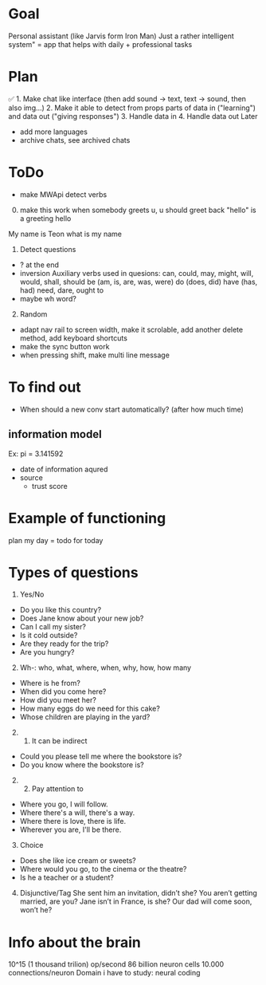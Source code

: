 # Goal
Personal assistant (like Jarvis form Iron Man)
    Just a rather intelligent system"
= app that helps with daily + professional tasks

# Plan
✅ 1. Make chat like interface (then add sound -> text, text -> sound, then also img...)
2. Make it able to detect from props parts of data in ("learning") and data out ("giving responses")
3. Handle data in
4. Handle data out
Later
- add more languages
- archive chats, see archived chats

# ToDo
- make MWApi detect verbs 
0. make this work
when somebody greets u, u should greet back
"hello" is a greeting
hello

My name is Teon
what is my name

1. Detect questions
- ? at the end
- inversion
Auxiliary verbs used in quesions:
can, could, may, might, will, would, shall, should
be (am, is, are, was, were)
do (does, did)
have (has, had)
need, dare, ought to
- maybe wh word?

2. Random
- adapt nav rail to screen width, make it scrolable, add another delete method, add keyboard shortcuts
- make the sync button work
- when pressing shift, make multi line message

# To find out
- When should a new conv start automatically? (after how much time)

## information model
Ex: pi = 3.141592
- date of information aqured
- source
    - trust score

# Example of functioning
plan my day
= todo for today


# Types of questions
1. Yes/No
- Do you like this country? 
- Does Jane know about your new job?
- Can I call my sister?
- Is it cold outside?
- Are they ready for the trip?
- Are you hungry? 


2. Wh-: who, what, where, when, why, how, how many
- Where is he from? 
- When did you come here? 
- How did you meet her?
- How many eggs do we need for this cake?
- Whose children are playing in the yard?

2. 1. It can be indirect
- Could you please tell me where the bookstore is? 
- Do you know where the bookstore is?

2. 2. Pay attention to
- Where you go, I will follow.
- Where there's a will, there's a way.
- Where there is love, there is life.
- Wherever you are, I'll be there.


3. Choice
- Does she like ice cream or sweets?
- Where would you go, to the cinema or the theatre?
- Is he a teacher or a student?

4. Disjunctive/Tag
She sent him an invitation, didn’t she?
You aren’t getting married, are you?
Jane isn’t in France, is she?
Our dad will come soon, won’t he?

# Info about the brain
10^15 (1 thousand trilion) op/second
86 billion neuron cells
10.000 connections/neuron
Domain i have to study: neural coding
